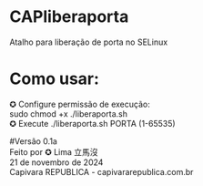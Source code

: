 
# CAPliberaporta                                   
Atalho para liberação de porta no SELinux          
# Como usar:                                       
✪ Configure permissão de execução:               
  sudo chmod +x ./liberaporta.sh                 
✪ Execute ./liberaporta.sh PORTA (1-65535)      

#Versão 0.1a                                     
 Feito por ✪ Lima 立馬沒                         
 21 de novembro de 2024                          
 Capivara REPUBLICA - capivararepublica.com.br    
